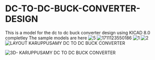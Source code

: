# DC-TO-DC-BUCK-CONVERTER-DESIGN
This is a model for the dc to dc buck converter design using KICAD 8.0 completley 
The sample models are here 
![5](https://github.com/Vkaruppusamy/DC-TO-DC-BUCK-CONVERTER-DESIGN/assets/105380792/28c0a205-e7d1-4689-b2c4-c7467c2c96d6)
![1711123550186](https://github.com/Vkaruppusamy/DC-TO-DC-BUCK-CONVERTER-DESIGN/assets/105380792/8d54be5c-48d0-4c96-8073-3911e633f1b0)
![1](https://github.com/Vkaruppusamy/DC-TO-DC-BUCK-CONVERTER-DESIGN/assets/105380792/8a6e8d89-352b-4bb3-9eae-3339dc82e772)
![2](https://github.com/Vkaruppusamy/DC-TO-DC-BUCK-CONVERTER-DESIGN/assets/105380792/570f5dc9-7277-4a9b-abf0-e0ba4e744fa9)
![LAYOUT KARUPPUSAMY DC TO DC BUCK CONVERTER](https://github.com/Vkaruppusamy/DC-TO-DC-BUCK-CONVERTER-DESIGN/assets/105380792/42b954b0-4391-4a45-8aeb-ca62e4b7d563)

![3D- KARUPPUSAMY DC TO DC BUCK CONVERTER](https://github.com/Vkaruppusamy/DC-TO-DC-BUCK-CONVERTER-DESIGN/assets/105380792/49887139-eab3-4b5b-8317-16da61eacbbb)

